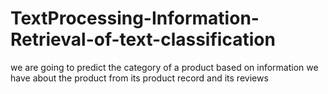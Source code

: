 # TextProcessing-Information-Retrieval-of-text-classification
we are going to predict the category of a product based on information we have about the product from its product record and its reviews
